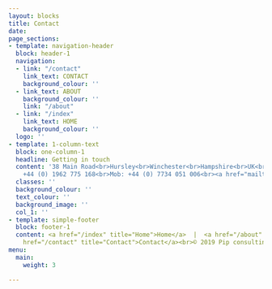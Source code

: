 ```yaml
---
layout: blocks
title: Contact
date: 
page_sections:
- template: navigation-header
  block: header-1
  navigation:
  - link: "/contact"
    link_text: CONTACT
    background_colour: ''
  - link_text: ABOUT
    background_colour: ''
    link: "/about"
  - link: "/index"
    link_text: HOME
    background_colour: ''
  logo: ''
- template: 1-column-text
  block: one-column-1
  headline: Getting in touch
  content: '38 Main Road<br>Hursley<br>Winchester<br>Hampshire<br>UK<br>SO21 2JW<br><br>Tel:
    +44 (0) 1962 775 168<br>Mob: +44 (0) 7734 051 006<br><a href="mailto:Louise@pipdevelopment.co">Louise@pipdevelopment.co</a><br>'
  classes: ''
  background_colour: ''
  text_colour: ''
  background_image: ''
  col_1: ''
- template: simple-footer
  block: footer-1
  content: <a href="/index" title="Home">Home</a>  |  <a href="/about" title="About">About</a>  |  <a
    href="/contact" title="Contact">Contact</a><br>© 2019 Pip consulting
menu:
  main:
    weight: 3

---
```

